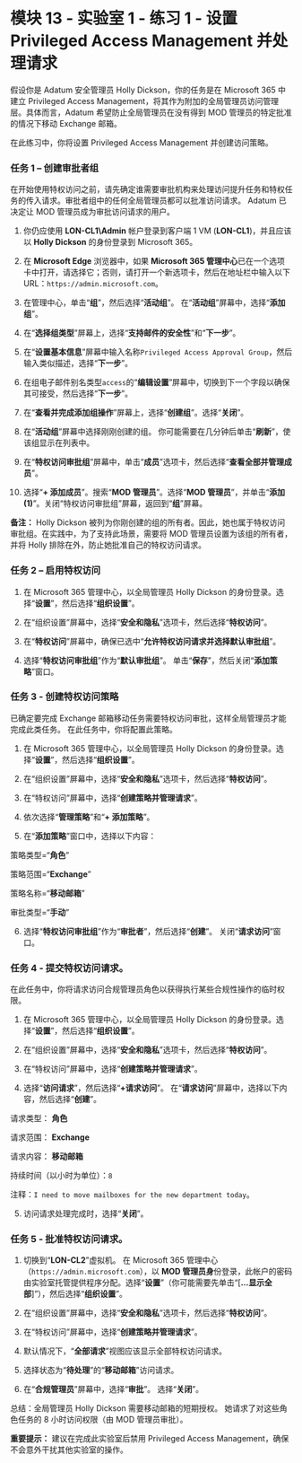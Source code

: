 # 模块 13 - 实验室 1 - 练习 1 - 设置 Privileged Access Management 并处理请求


假设你是 Adatum 安全管理员 Holly Dickson，你的任务是在 Microsoft 365 中建立 Privileged Access Management，将其作为附加的全局管理员访问管理层。具体而言，Adatum 希望防止全局管理员在没有得到 MOD 管理员的特定批准的情况下移动 Exchange 邮箱。

在此练习中，你将设置 Privileged Access Management 并创建访问策略。

### 任务 1 – 创建审批者组

在开始使用特权访问之前，请先确定谁需要审批机构来处理访问提升任务和特权任务的传入请求。审批者组中的任何全局管理员都可以批准访问请求。  Adatum 已决定让 MOD 管理员成为审批访问请求的用户。


1. 你仍应使用 **LON-CL1\Admin** 帐户登录到客户端 1 VM (**LON-CL1**)，并且应该以 **Holly Dickson** 的身份登录到 Microsoft 365。 

2. 在 **Microsoft Edge** 浏览器中，如果 **Microsoft 365 管理中心**已在一个选项卡中打开，请选择它；否则，请打开一个新选项卡，然后在地址栏中输入以下 URL：`https://admin.microsoft.com`。

3. 在管理中心，单击“**组**”，然后选择“**活动组**”。  在“**活动组**”屏幕中，选择“**添加组**”。

4.  在“**选择组类型**”屏幕上，选择“**支持邮件的安全性**”和“**下一步**”。

5.  在“**设置基本信息**”屏幕中输入名称`Privileged Access Approval Group`，然后输入类似描述，选择“**下一步**”。

6.  在组电子邮件别名类型`access`的“**编辑设置**”屏幕中，切换到下一个字段以确保其可接受，然后选择“**下一步**”。

7.  在“**查看并完成添加组操作**”屏幕上，选择“**创建组**”。选择“**关闭**”。

8.  在“**活动组**”屏幕中选择刚刚创建的组。  你可能需要在几分钟后单击“**刷新**”，使该组显示在列表中。

9.  在“**特权访问审批组**”屏幕中，单击“**成员**”选项卡，然后选择“**查看全部并管理成员**”。

10.  选择“**+ 添加成员**”。搜索“**MOD 管理员**”。选择“**MOD 管理员**”，并单击“**添加 (1)**”。关闭“特权访问审批组”屏幕，返回到“**组**”屏幕。

**备注：** Holly Dickson 被列为你刚创建的组的所有者。因此，她也属于特权访问审批组。在实践中，为了支持此场景，需要将 MOD 管理员设置为该组的所有者，并将 Holly 排除在外，防止她批准自己的特权访问请求。


### 任务 2 – 启用特权访问

1. 在 Microsoft 365 管理中心，以全局管理员 Holly Dickson 的身份登录。选择“**设置**”，然后选择“**组织设置**”。

2. 在“组织设置”屏幕中，选择“**安全和隐私**”选项卡，然后选择“**特权访问**”。

3. 在“**特权访问**”屏幕中，确保已选中“**允许特权访问请求并选择默认审批组**”。

4.  选择“**特权访问审批组**”作为“**默认审批组**”。  单击“**保存**”，然后关闭“**添加策略**”窗口。


### 任务 3 - 创建特权访问策略

已确定要完成 Exchange 邮箱移动任务需要特权访问审批，这样全局管理员才能完成此类任务。  在此任务中，你将配置此策略。

1. 在 Microsoft 365 管理中心，以全局管理员 Holly Dickson 的身份登录。选择“**设置**”，然后选择“**组织设置**”。  

2. 在“组织设置”屏幕中，选择“**安全和隐私**”选项卡，然后选择“**特权访问**”。 

3. 在“特权访问”屏幕中，选择“**创建策略并管理请求**”。

4. 依次选择“**管理策略**”和“**+ 添加策略**”。

5. 在“**添加策略**”窗口中，选择以下内容：

策略类型=“**角色**”

策略范围=“**Exchange**”

策略名称=“**移动邮箱**”

审批类型=“**手动**”

6. 选择“**特权访问审批组**”作为“**审批者**”，然后选择“**创建**”。  关闭“**请求访问**”窗口。



### 任务 4 - 提交特权访问请求。

在此任务中，你将请求访问合规管理员角色以获得执行某些合规性操作的临时权限。

1. 在 Microsoft 365 管理中心，以全局管理员 Holly Dickson 的身份登录。选择“**设置**”，然后选择“**组织设置**”。  

2. 在“组织设置”屏幕中，选择“**安全和隐私**”选项卡，然后选择“**特权访问**”。 

3. 在“特权访问”屏幕中，选择“**创建策略并管理请求**”。

4. 选择“**访问请求**”，然后选择“**+请求访问**”。  在“**请求访问**”屏幕中，选择以下内容，然后选择“**创建**”。

请求类型：  **角色**

请求范围：  **Exchange**

请求内容：  **移动邮箱** 

持续时间（以小时为单位）：`8`

注释：`I need to move mailboxes for the new department today`。 

5. 访问请求处理完成时，选择“**关闭**”。 


### 任务 5 - 批准特权访问请求。

1. 切换到“**LON-CL2**”虚拟机。  在 Microsoft 365 管理中心（`https://admin.microsoft.com`），以 **MOD 管理员身**份登录，此帐户的密码由实验室托管提供程序分配。选择“**设置**”（你可能需要先单击“[**...显示全部**]”），然后选择“**组织设置**”。  

2. 在“组织设置”屏幕中，选择“**安全和隐私**”选项卡，然后选择“**特权访问**”。 

3. 在“特权访问”屏幕中，选择“**创建策略并管理请求**”。

4. 默认情况下，“**全部请求**”视图应该显示全部特权访问请求。

5. 选择状态为“**待处理**”的“**移动邮箱**”访问请求。

6. 在“**合规管理员**”屏幕中，选择“**审批**”。  选择“**关闭**”。

总结：全局管理员 Holly Dickson 需要移动邮箱的短期授权。  她请求了对这些角色任务的 8 小时访问权限（由 MOD 管理员审批）。

**重要提示：** 建议在完成此实验室后禁用 Privileged Access Management，确保不会意外干扰其他实验室的操作。
